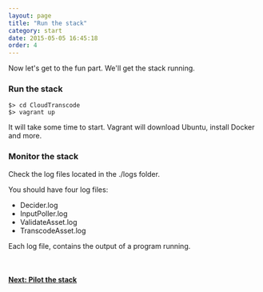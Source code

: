 ```yaml
---
layout: page
title: "Run the stack"
category: start
date: 2015-05-05 16:45:18
order: 4
---
```


Now let's get to the fun part. We'll get the stack running.

### Run the stack

    $> cd CloudTranscode
    $> vagrant up

It will take some time to start. Vagrant will download Ubuntu, install Docker and more.

### Monitor the stack

Check the log files located in the ./logs folder.

You should have four log files:

   - Decider.log
   - InputPoller.log
   - ValidateAsset.log
   - TranscodeAsset.log

Each log file, contains the output of a program running.

<br>

<p>
<h4><a href="#">Next: Pilot the stack</a></h4>
</p>
